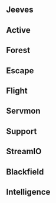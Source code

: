 
## Jeeves


## Active 


## Forest


## Escape


## Flight


## Servmon


## Support 


## StreamIO 


## Blackfield


## Intelligence 
